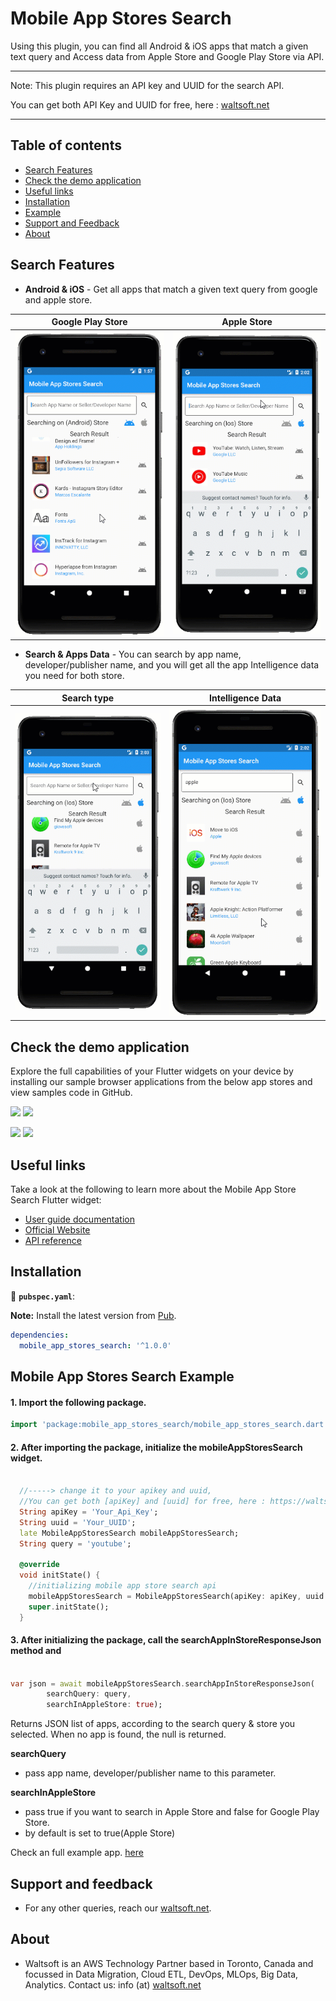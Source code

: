 # Mobile App Stores Search

Using this plugin, you can find all Android & iOS apps that match a given text query and Access data from Apple Store and Google Play Store via API.

--------------------------------------------------------------------------
Note: This plugin requires an API key and UUID for the search API.

You can get both API Key and UUID for free, here : [waltsoft.net](https://waltsoft.net/mobile_store_search_api)

----------------------------------------------------------------------------

## Table of contents
* [Search Features](#search-features)
* [Check the demo application](#check-the-demo-application)
* [Useful links](#useful-links)
* [Installation](#installation)
* [Example](#mobile-app-stores-search-example)
* [Support and Feedback](#support-and-feedback)
* [About](#support-and-feedback)

## Search Features

* **Android & iOS** - Get all apps that match a given text query from google and apple store.

 Google Play Store  | Apple Store 
 -------------------------------| ------------------------------ 
 ![style1](https://raw.githubusercontent.com/awsdataarchitect/mobile_app_stores_search/main/screenshot_demo/google_store_search.gif) | ![style10](https://raw.githubusercontent.com/awsdataarchitect/mobile_app_stores_search/main/screenshot_demo/apple_store_search.gif)  
 
* **Search & Apps Data** - You can search by app name, developer/publisher name, and you will get all the app Intelligence data you need for both store.

 Search type  | Intelligence Data
 -------------|------------------ 
 ![style1](https://raw.githubusercontent.com/awsdataarchitect/mobile_app_stores_search/main/screenshot_demo/seller_or_developer_search.gif) | ![style10](https://raw.githubusercontent.com/awsdataarchitect/mobile_app_stores_search/main/screenshot_demo/app_details.gif)  
 

## Check the demo application

Explore the full capabilities of your Flutter widgets on your device by installing our sample browser applications from the below app stores and view samples code in GitHub.


  <a href="https://github.com/awsdataarchitect/mobile_app_stores_search"><img src="https://firebasestorage.googleapis.com/v0/b/notifications-tracker.appspot.com/o/google_play_demo.png?alt=media&token=f9400974-5334-4381-981e-b4616cb7e56d"/></a>
  <a href="https://github.com/awsdataarchitect/mobile_app_stores_search"><img src="https://firebasestorage.googleapis.com/v0/b/notifications-tracker.appspot.com/o/ios_demo.png?alt=media&token=1916b62e-caec-4ba8-8e4e-321b555f0ed2"/></a>
  
  <a href="https://waltsoft.net/mobile_store_search_api/api_demo"><img src="https://firebasestorage.googleapis.com/v0/b/notifications-tracker.appspot.com/o/web_demo.png?alt=media&token=60d49e0a-0ec3-41a1-abab-3413ee1e00c7"/></a> 
  <a href="https://github.com/awsdataarchitect/mobile_app_stores_search"><img src="https://firebasestorage.googleapis.com/v0/b/notifications-tracker.appspot.com/o/github.png?alt=media&token=60a69a19-0266-41d5-a8ab-1755b2a92139"/></a>


## Useful links
Take a look at the following to learn more about the Mobile App Store Search Flutter widget:

* [User guide documentation](https://waltsoft.net/mobile_store_search_api/api_doc)
* [Official Website](https://waltsoft.net/)
* [API reference](https://waltsoft.net/mobile_store_search_api/api_doc)

## Installation
 📂 **`pubspec.yaml`**:

**Note:** Install the latest version from [Pub](https://pub.dev/).

```yaml
dependencies:
  mobile_app_stores_search: '^1.0.0'
```
## Mobile App Stores Search Example


#### 1. Import the following package.

```dart
import 'package:mobile_app_stores_search/mobile_app_stores_search.dart';
```

#### 2. After importing the package, initialize the **mobileAppStoresSearch** widget.

```dart

  //-----> change it to your apikey and uuid,
  //You can get both [apiKey] and [uuid] for free, here : https://waltsoft.net/mobile_store_search_api <-----//
  String apiKey = 'Your_Api_Key';
  String uuid = 'Your_UUID';
  late MobileAppStoresSearch mobileAppStoresSearch;
  String query = 'youtube';

  @override
  void initState() {
    //initializing mobile app store search api
    mobileAppStoresSearch = MobileAppStoresSearch(apiKey: apiKey, uuid: uuid);
    super.initState();
  }
```
#### 3. After initializing the package, call the **searchAppInStoreResponseJson** method and

```dart

var json = await mobileAppStoresSearch.searchAppInStoreResponseJson(
        searchQuery: query,
        searchInAppleStore: true);

```
Returns JSON list of apps, according to the search query & store you selected.
When no app is found, the null is returned.

  **searchQuery**
  - pass app name, developer/publisher name to this parameter.

  **searchInAppleStore**
  - pass true if you want to search in Apple Store and false for Google Play Store.
  - by default is set to true(Apple Store)

Check an full example app. [here](https://github.com/awsdataarchitect/mobile_app_stores_search/blob/main/example/lib/main.dart)
## Support and feedback

* For any other queries, reach our [waltsoft.net](https://waltsoft.net).

## About

* Waltsoft is an AWS Technology Partner based in Toronto, Canada and focussed in Data Migration, Cloud ETL, DevOps, MLOps, Big Data, Analytics. Contact us: info (at) [waltsoft.net](https://waltsoft.net)

